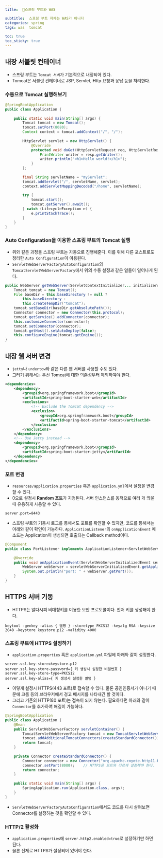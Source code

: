 ```yaml
---
title:  🍃스프링 부트와 WAS

subtitle:  스프링 부트 자체는 WAS가 아니다
categories: spring 
tags: was  tomcat
 
toc: true
toc_sticky: true
---
```


  
## 내장 서블릿 컨테이너  
- 스프링 부트는 `Tomcat 서버`가 기본적으로 내장되어 있다.  
- Tomcat은 서블릿 컨테이너로 JSP, Servlet, Http 요청과 응답 등을 처리한다.  
  
### 수동으로 Tomcat 실행해보기  
  
```java  
@SpringBootApplication  
public class Application {  
  
    public static void main(String[] args) {  
        Tomcat tomcat = new Tomcat();  
        tomcat.setPort(8080);  
        Context context = tomcat.addContext("/", "/");  
  
        HttpServlet servlet = new HttpServlet() {  
            @Override  
            protected void doGet(HttpServletRequest req, HttpServletResponse resp) {  
                PrintWriter writer = resp.getWriter();  
                writer.println("<h1>Hello world!</h1>");  
            }  
        };  
  
        final String servletName = "myServlet";  
        tomcat.addServlet("/", servletName, servlet);  
        context.addServletMappingDecoded("/home", servletName);  
  
        try {  
            tomcat.start();  
            tomcat.getServer().await();  
        } catch (LifecycleException e) {  
            e.printStackTrace();  
        }  
    }  
}  
```  
  
### Auto Configuration을 이용한 스프링 부트의 Tomcat 실행  
- 위와 같은 과정을 스프링 부트는 자동으로 진행해준다. 이를 위해 다른 포스트로도 정리한 `Auto Configuration`이 이용된다.  
- `ServletWebServerFactoryAutoConfiguration`의 `TomcatServletWebServerFactory`에서 위의 수동 설정과 같은 일들이 일어나게 된다.  
  
```java  
public WebServer getWebServer(ServletContextInitializer... initializers) {  
	Tomcat tomcat = new Tomcat();  
	File baseDir = this.baseDirectory != null ?  
		this.baseDirectory :   
		this.createTempDir("tomcat");  
	tomcat.setBaseDir(baseDir.getAbsolutePath());  
	Connector connector = new Connector(this.protocol);  
	tomcat.getService().addConnector(connector);  
	this.customizeConnector(connector);  
	tomcat.setConnector(connector);  
	tomcat.getHost().setAutoDeploy(false);  
	this.configureEngine(tomcat.getEngine());  
}  
```  
  
## 내장 웹 서버 변경  
- `jetty`나 `undertow`와 같은 다른 웹 서버를 사용할 수도 있다.  
- 그러기 위해서는 우선 Tomcat에 대한 의존성부터 제외하여야 한다.  
  
```xml  
<dependencies>  
    <dependency>  
        <groupId>org.springframework.boot</groupId>  
        <artifactId>spring-boot-starter-web</artifactId>  
        <exclusions>  
            <!-- Exclude the Tomcat dependency -->  
            <exclusion>  
                <groupId>org.springframework.boot</groupId>  
                <artifactId>spring-boot-starter-tomcat</artifactId>  
            </exclusion>  
        </exclusions>  
    </dependency>  
    <!-- Use Jetty instead -->  
    <dependency>  
        <groupId>org.springframework.boot</groupId>  
        <artifactId>spring-boot-starter-jetty</artifactId>  
    </dependency>  
</dependencies>  
```  
  
### 포트 변경  
- `resources/application.properties` 혹은 `application.yml`에서 설정을 변경할 수 있다.  
- 0으로 설정시 **Random 포트**가 지정된다. 서버 인스턴스를 동적으로 여러 개 띄울때 유용하게 사용할 수 있다.  
  
```  
server.port=8443  
```  
  
- 스프링 부트의 기동시 로그를 통해서도 포트를 확인할 수 있지만, 코드를 통해서는 아래와 같이 확인이 가능하다. `ApplicationListener`의 `onApplicationEvent` 메소드는 Application이 생성되면 호출되는 Callback method이다.  
  
```java  
@Component  
public class PortListener implements ApplicationListener<ServletWebServerInitializedEvent> {  
  
	@Override  
	public void onApplicationEvent(ServletWebServerInitializedEvent servletWebServerInitializedEvent) {  
		WebServer webServer = servletWebServerInitializedEvent.getApplicationContext().getWebServer();  
		System.out.println("port: " + webServer.getPort());  
	}  
}  
```  
  
## HTTPS 서버 기동  
- HTTPS는 알다시피 비대칭키를 이용한 보안 프로토콜이다. 먼저 키를 생성해야 한다.  
  
```shell  
keytool -genkey -alias { 별명 } -storetype PKCS12 -keyalg RSA -keysize 2048 -keystore keystore.p12 -validity 4000  
```  
  
### 스프링 부트에 HTTPS 설정하기  
- `application.properties` 혹은 `application.yml` 파일에 아래와 같이 설정한다.  
  
```  
server.ssl.key-store=keystore.p12  
server.ssl.key-store-password={ 키 생성시 설정한 비밀번호 }  
server.ssl.key-store-type=PKCS12  
server.ssl.key-alias={ 키 생성시 설정한 별명 }  
```  
  
- 이렇게 설정시 HTTPS(443 포트)로 접속할 수 있다. 물론 공인인증서가 아니기 때문에 크롬 등의 브라우저에서 경고 메시지를 나타내긴 할 것이다.  
- 그리고 기존의 HTTP(80 포트)는 접속이 되지 않는다. 필요하다면 아래와 같이 `Connector`를 추가하여 해결이 가능하다.  
  
```java  
@SpringBootApplication  
public class Application {  
	@Bean  
	public ServletWebServerFactory servletContainer() {  
		TomcatServletWebServerFactory tomcat = new TomcatServletWebServerFactory();  
		tomcat.addAdditionalTomcatConnectors(createStandardConnector());  
		return tomcat;  
	}  
  
	private Connector createStandardConnector() {  
		Connector connector = new Connector("org.apache.coyote.http11.Http11NioProtocol");  
		connector.setPort(8080);	// HTTPS용 포트와 다르게 설정해야 한다.  
		return connector;  
	}  
  
	public static void main(String[] args) {  
		SpringApplication.run(Application.class, args);  
	}  
}  
```  
  
- `ServletWebServerFactoryAutoConfiguration`에서도 코드를 다시 살펴보면 Connector를 설정하는 것을 확인할 수 있다.  
  
### HTTP/2 활성화  
- `application.properties`에 `server.http2.enabled=true`로 설정하기만 하면 된다.  
- 물론 전제로 HTTPS가 설정되어 있어야 한다.  
